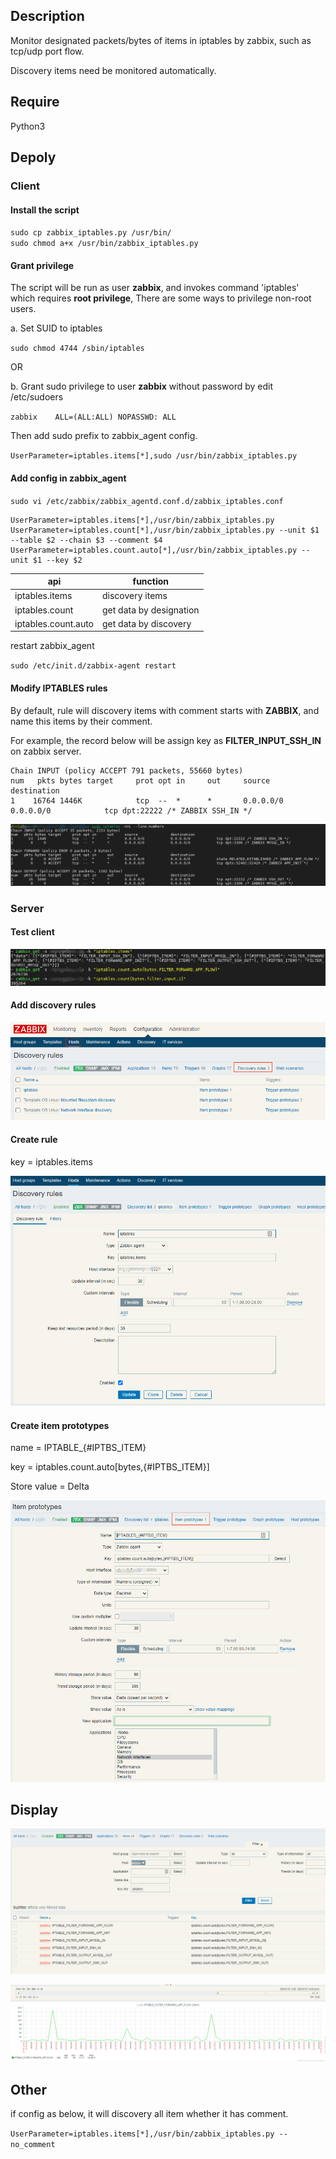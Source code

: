 
## Description
Monitor designated packets/bytes of items in iptables by zabbix, such as tcp/udp port flow.

Discovery items need be monitored automatically.



## Require

Python3



## Depoly

### Client

#### Install the script

`sudo cp zabbix_iptables.py /usr/bin/`  
`sudo chmod a+x /usr/bin/zabbix_iptables.py`



#### Grant privilege 

The script will be run as user **zabbix**, and invokes command 'iptables' which requires **root privilege**,  There are some ways to privilege non-root users.

a. Set SUID to iptables

`sudo chmod 4744 /sbin/iptables`

OR

b. Grant sudo privilege to user **zabbix**  without password by edit /etc/sudoers

`zabbix    ALL=(ALL:ALL) NOPASSWD: ALL`

 Then add sudo prefix to zabbix_agent config.

`UserParameter=iptables.items[*],sudo /usr/bin/zabbix_iptables.py`



#### Add config in zabbix_agent

`sudo vi /etc/zabbix/zabbix_agentd.conf.d/zabbix_iptables.conf`

```
UserParameter=iptables.items[*],/usr/bin/zabbix_iptables.py
UserParameter=iptables.count[*],/usr/bin/zabbix_iptables.py --unit $1 --table $2 --chain $3 --comment $4
UserParameter=iptables.count.auto[*],/usr/bin/zabbix_iptables.py --unit $1 --key $2
```

| api                 | function                |
| ------------------- | ----------------------- |
| iptables.items      | discovery items         |
| iptables.count      | get data by designation |
| iptables.count.auto | get data by discovery   |

restart zabbix_agent

`sudo /etc/init.d/zabbix-agent restart` 

#### Modify IPTABLES rules

By default, rule will discovery items with comment starts with **ZABBIX**, and name this items by their comment.

For example, the record below will be assign key as **FILTER_INPUT_SSH_IN** on zabbix server.

```
Chain INPUT (policy ACCEPT 791 packets, 55660 bytes)
num   pkts bytes target     prot opt in     out     source               destination
1    16764 1446K            tcp  --  *      *       0.0.0.0/0            0.0.0.0/0            tcp dpt:22222 /* ZABBIX SSH_IN */
```

![1](img/1.png)



### Server 	

#### Test client

![7](img/7.png)

#### Add discovery rules

![2](img/2.png)

#### Create rule

key = iptables.items

![3](img/3.png)

#### Create item prototypes

name = IPTABLE_{#IPTBS_ITEM}

key = 	iptables.count.auto[bytes,{#IPTBS_ITEM}]

Store value = Delta

![4](img/4.png)



## Display

![5](img/5.png)



![6](img/6.png)



## Other

if config as below, it will discovery all item whether it has comment.

`UserParameter=iptables.items[*],/usr/bin/zabbix_iptables.py --no_comment`